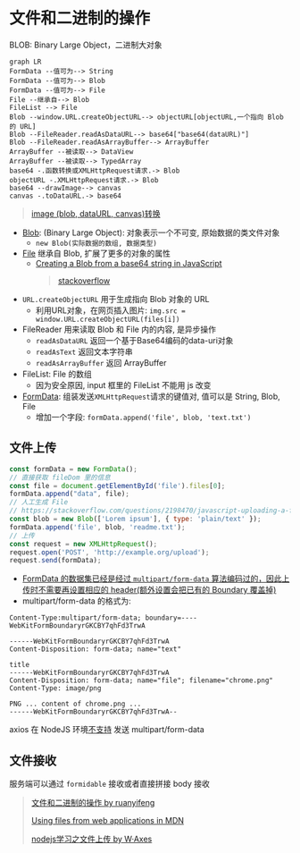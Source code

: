 # 文件和二进制的操作

BLOB: Binary Large Object，二进制大对象

```mermaid
graph LR
FormData --值可为--> String
FormData --值可为--> Blob
FormData --值可为--> File
File --继承自--> Blob
FileList --> File
Blob --window.URL.createObjectURL--> objectURL[objectURL,一个指向 Blob 的 URL]
Blob --FileReader.readAsDataURL--> base64["base64(dataURL)"]
Blob --FileReader.readAsArrayBuffer--> ArrayBuffer
ArrayBuffer --被读取--> DataView
ArrayBuffer --被读取--> TypedArray
base64 -.函数转换或XMLHttpRequest请求.-> Blob
objectURL -.XMLHttpRequest请求.-> Blob
base64 --drawImage--> canvas
canvas -.toDataURL.-> base64
```

> [image (blob, dataURL, canvas)转换](https://chiayilai.com/image-%E5%90%84%E7%A8%AE%E5%9E%8B%E6%85%8B%E8%BD%89%E6%8F%9Bblob-dataurl-canvas-in-javascript/)

* [Blob](https://developer.mozilla.org/zh-CN/docs/Web/API/Blob): (Binary Large Object): 对象表示一个不可变, 原始数据的类文件对象
  * `new Blob(实际数据的数组, 数据类型)`
* [File](https://developer.mozilla.org/zh-CN/docs/Web/API/File) 继承自 Blob, 扩展了更多的对象的属性
  * [Creating a Blob from a base64 string in JavaScript](https://www.npmjs.com/package/b64-to-blob)
    > [stackoverflow](https://stackoverflow.com/questions/16245767/creating-a-blob-from-a-base64-string-in-javascript)
* `URL.createObjectURL` 用于生成指向 Blob 对象的 URL
  * 利用URL对象，在网页插入图片: `img.src = window.URL.createObjectURL(files[i])`
* FileReader 用来读取 Blob 和 File 内的内容, 是异步操作
  * `readAsDataURL` 返回一个基于Base64编码的data-uri对象
  * `readAsText` 返回文本字符串
  * `readAsArrayBuffer` 返回 ArrayBuffer
* FileList: File 的数组
  * 因为安全原因, input 框里的 FileList 不能用 js 改变
* [FormData](https://developer.mozilla.org/zh-CN/docs/Web/API/FormData/Using_FormData_Objects): 组装发送`XMLHttpRequest`请求的键值对, 值可以是 String, Blob, File
  * 增加一个字段: `formData.append('file', blob, 'text.txt')`

## 文件上传

```javascript
const formData = new FormData();
// 直接获取 fileDom 里的信息
const file = document.getElementById('file').files[0];
formData.append("data", file);
// 人工生成 File
// https://stackoverflow.com/questions/2198470/javascript-uploading-a-file-without-a-file/22858914#22858914
const blob = new Blob(['Lorem ipsum'], { type: 'plain/text' });
formData.append('file', blob, 'readme.txt');
// 上传
const request = new XMLHttpRequest();
request.open('POST', 'http://example.org/upload');
request.send(formData);
```

* [FormData 的数据集已经是经过 `multipart/form-data` 算法编码过的，因此上传时不需要再设置相应的 header(额外设置会把已有的 Boundary 覆盖掉)](https://zhuanlan.zhihu.com/p/34291688)
* multipart/form-data 的格式为:

```shell
Content-Type:multipart/form-data; boundary=----WebKitFormBoundaryrGKCBY7qhFd3TrwA

------WebKitFormBoundaryrGKCBY7qhFd3TrwA
Content-Disposition: form-data; name="text"

title
------WebKitFormBoundaryrGKCBY7qhFd3TrwA
Content-Disposition: form-data; name="file"; filename="chrome.png"
Content-Type: image/png

PNG ... content of chrome.png ...
------WebKitFormBoundaryrGKCBY7qhFd3TrwA--
```

axios 在 NodeJS 环境[不支持](https://github.com/axios/axios/issues/789) 发送 multipart/form-data

## 文件接收

服务端可以通过 `formidable` 接收或者直接拼接 body 接收

> [文件和二进制的操作 by ruanyifeng](http://javascript.ruanyifeng.com/htmlapi/file.html)
>
> [Using files from web applications in MDN](https://developer.mozilla.org/en-US/docs/Using_files_from_web_applications)
>
> [nodejs学习之文件上传 by W·Axes](https://www.cnblogs.com/axes/p/4308430.html)

